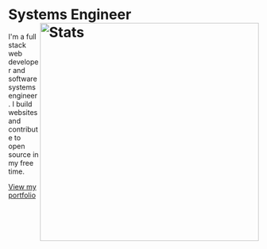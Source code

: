 # Systems Engineer <img src="https://github-readme-stats-murex-beta-92.vercel.app/api?username=djatwood&show_icons=true&hide_border=true&theme=nightowl&count_private=true" alt="Stats" width="440" align="right">

I'm a full stack web developer and software systems engineer. I build websites and contribute to open source in my free time.

[View my portfolio](//atwood.io)
